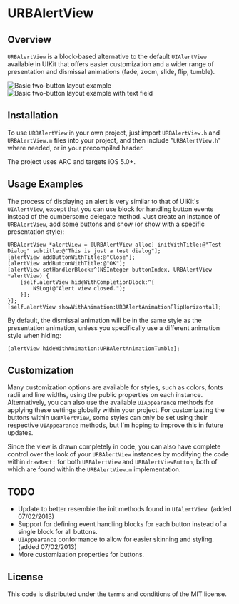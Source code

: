 URBAlertView
============

## Overview

`URBAlertView` is a block-based alternative to the default `UIAlertView` available in UIKit that offers easier customization and a wider range of presentation and dismissal animations (fade, zoom, slide, flip, tumble).

![Basic two-button layout example](http://dl.dropbox.com/u/197980/Screenshots/URBAlertView_screenshot01.png)
![Basic two-button layout example with text field](http://dl.dropbox.com/u/197980/Screenshots/URBAlertView_screenshot02.png)

## Installation

To use `URBAlertView` in your own project, just import `URBAlertView.h` and `URBAlertView.m` files into your project, and then include "`URBAlertView.h`" where needed, or in your precompiled header.

The project uses ARC and targets iOS 5.0+.

## Usage Examples

The process of displaying an alert is very similar to that of UIKit's `UIAlertView`, except that you can use block for handling button events instead of the cumbersome delegate method. Just create an instance of `URBAlertView`, add some buttons and show (or show with a specific presentation style):

	URBAlertView *alertView = [URBAlertView alloc] initWithTitle:@"Test Dialog" subtitle:@"This is just a test dialog"];
	[alertView addButtonWithTitle:@"Close"];
	[alertView addButtonWithTitle:@"OK"];
	[alertView setHandlerBlock:^(NSInteger buttonIndex, URBAlertView *alertView) {
		[self.alertView hideWithCompletionBlock:^{
			NSLog(@"Alert view closed.");
		}];
	}];
	[self.alertView showWithAnimation:URBAlertAnimationFlipHorizontal];

By default, the dismissal animation will be in the same style as the presentation animation, unless you specifically use a different animation style when hiding:

	[alertView hideWithAnimation:URBAlertAnimationTumble];

## Customization

Many customization options are available for styles, such as colors, fonts radii and line widths, using the public properties on each instance. Alternatively, you can also use the available `UIAppearance` methods for applying these settings globally within your project. For customizating the buttons within `URBAlertView`, some styles can only be set using their respective `UIAppearance` methods, but I'm hoping to improve this in future updates.

Since the view is drawn completely in code, you can also have complete control over the look of your `URBAlertView` instances by modifying the code within `drawRect:` for both `URBAlertView` and `URBAlertViewButton`, both of which are found within the `URBAlertView.m` implementation.

## TODO

- Update to better resemble the init methods found in `UIAlertView`. (added 07/02/2013)
- Support for defining event handling blocks for each button instead of a single block for all buttons.
- `UIAppearance` conformance to allow for easier skinning and styling. (added 07/02/2013)
- More customization properties for buttons.

## License

This code is distributed under the terms and conditions of the MIT license.